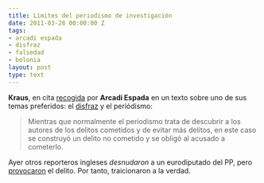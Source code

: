 ```yaml
---
title: Límites del periodismo de investigación
date: 2011-03-28 00:00:00 Z
tags:
- arcadi espada
- disfraz
- falsedad
- bolonia
layout: post
type: text
---
```


**Kraus**, en cita [recogida](http://www.elmundo.es/blogs/elmundo/elmundopordentro/2011/03/10/ficciones.html) por **Arcadi Espada** en un texto sobre uno de sus temas preferidos: el [disfraz](http://www.arcadiespada.es/2004/06/10/10-de-junio-de-2004/ "La traición del disfraz") y el periódismo:

> Mientras que normalmente el periodismo trata de descubrir a los autores de los delitos cometidos y de evitar más delitos, en este caso se construyó un delito no cometido y se obligó al acusado a cometerlo.

Ayer otros reporteros ingleses *desnudaron* a un eurodiputado del PP, pero [provocaron](http://www.elpais.com/articulo/espana/eurodiputado/PP/acepto/enmendar/ley/peticion/falso/lobby/elpepiesp/20110328elpepinac_4/Tes "El País") el delito. Por tanto, traicionaron a la verdad.